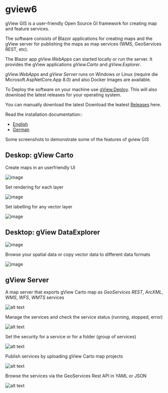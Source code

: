 # gview6

gView GIS is a user-friendly Open Source GI framework for creating map and feature services.

The software consists of Blazor applications for creating maps and the gView server for publishing the maps as map services (WMS, GeoServices REST, etc).

The Blazor app _gView.WebApps_ can started locally or run the server. It provides the gView applications _gView.Carto_ and _gView.Explorer_.

_gView.WebApps_ and _gView Server_ runs on Windows or Linux (require die Microsoft.AspNetCore.App 8.0) 
and also Docker Images are available.

To Deploy the software on your machine use [gView.Deploy](https://github.com/jugstalt/gview-gis/releases).
This will also download the latest releases for your operating system.

You can manually download the latest Download the leatest [Releases](https://github.com/jugstalt/gview-gis/releases) here.

Read the installation documentation::

-   [English](https://docs.gviewonline.com/en/index.html)
-   [German](https://docs.gviewonline.com/de/index.html)

Some screenshots to demonstrate some of the features of gview GIS

## Deskop: gView Carto

Create maps in an userfriendly UI

![image](https://github.com/jugstalt/gview-gis/assets/26577522/4bbfbf7d-b1e2-4a58-8daf-dec202e34b3b)

Set rendering for each layer

![image](https://github.com/jugstalt/gview-gis/assets/26577522/daeca7cb-d717-49d2-bf21-5ff6f93733b0)

Set labelling for any vector layer

![image](https://github.com/jugstalt/gview-gis/assets/26577522/c4b9d272-fba0-4995-8f93-f4a5a4ac1fbf)

## Desktop: gView DataExplorer

![image](https://github.com/jugstalt/gview-gis/assets/26577522/1e5665cc-c9f5-4b4d-9778-6e23ac67dbb7)

Browse your spatial data or copy vector data to different data formats

![image](https://github.com/jugstalt/gview-gis/assets/26577522/8b1e2480-02f4-4d4c-8318-994b167eab9f)

## gView Server

A map server that exports gView Carto map as _GeoServices REST_, _ArcXML_, _WMS_, _WFS_, _WMTS_ services

![alt text](https://raw.githubusercontent.com/jugstalt/gview5/master/content/img/gview5-server1.png)

Manage the services and check the service status (running, stopped, error)

![alt text](https://raw.githubusercontent.com/jugstalt/gview5/master/content/img/gview5-server2.png)

Set the security for a service or for a folder (group of services)

![alt text](https://raw.githubusercontent.com/jugstalt/gview5/master/content/img/gview5-server3.png)

Publish services by uploading gView Carto map projects

![alt text](https://raw.githubusercontent.com/jugstalt/gview5/master/content/img/gview5-server4.png)

Browse the services via the GeoServices Rest API in YAML or JSON

![alt text](https://raw.githubusercontent.com/jugstalt/gview5/master/content/img/gview5-server5.png)
